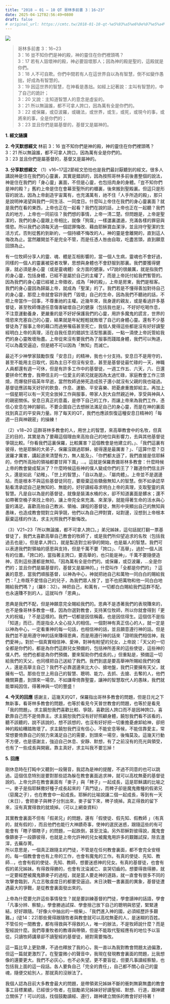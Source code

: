 ```yaml
---
title: "2018 – 01 – 10 QT 哥林多前書 3：16~23"
date: 2025-04-12T02:56:49+0800
draft: false
# original_url: https://cmtc.tw/2018-01-10-qt-%e5%93%a5%e6%9e%97%e5%a4%9a%e5%89%8d%e6%9b%b8-3%ef%bc%9a1623
---
```


![](/images/qt.jpg)
> 哥林多前書 3：16\~23  
> 3：16 豈不知你們是神的殿，神的靈住在你們裡頭嗎？  
> 3：17 若有人毀壞神的殿，神必要毀壞那人；因為神的殿是聖的，這殿就是你們。  
> 3：18 人不可自欺。你們中間若有人在這世界自以為有智慧，倒不如變作愚拙，好成為有智慧的。  
> 3：19 因這世界的智慧，在神看是愚拙。如經上記著說：主叫有智慧的，中了自己的詭計；  
> 3：20 又說：主知道智慧人的意念是虛妄的。  
> 3：21 所以無論誰，都不可拿人誇口，因為萬有全是你們的。  
> 3：22 或保羅，或亞波羅，或磯法，或世界，或生，或死，或現今的事，或將來的事，全是你們的；  
> 3：23 並且你們是屬基督的，基督又是屬神的。

**1. 經文誦讀**

**2.  今天默想經文**
林前 3：16 豈不知你們是神的殿，神的靈住在你們裡頭嗎？  
3：21 所以無論誰，都不可拿人誇口，因為萬有全是你們的。  
3：23 並且你們是屬基督的，基督又是屬神的。

**3. 分享默想經文**
（1）v16\~17這2節經文恐怕也是我們最討厭聽到的經文。很多人講說神是住在我們的心靈裏，其實是錯誤的，因為按照哥林多前後書整個的說法，神是住在我們的「身心靈」裏面，不但是心靈，也包括肉身的身體。「豈不知你們是神的殿？」舊約上帝是住在會幕至聖所的約櫃裏，後來搬到聖殿裏。但這只是形容的說法，因為上帝創造宇宙萬有，也充滿萬有，祂不住「人手所造的殿」，那只是說明神渴望與我們一同生活、一同度日。什麼叫上帝住在我們的身心靈裏面？就是我們在看的東西，上帝也正在一起看？我們在說的話，上帝也正在一起聽？我們去的地方，上帝也一同前往？我們想的事情，上帝一清二楚。但問題是，上帝是聖潔的，我們的身心靈跟上帝相比，就像「狗窩」一樣邋裏邋遢，充滿各樣的罪惡與情慾。所以我們必須每天過一個認罪悔改、藉由耶穌寶血潔淨，並且持守聖潔的生活方式，否則從舊約到新約，一個持續不悔改的人，神的靈是會離開的，直到這人悔改為止。當然離開並不是完全不管，而是任憑人咎由自取，吃盡苦頭，直到願意回頭為止。

有一位牧師分享人的靈、魂、體是互相影響的，當一個人生病，靈魂也不會好過，同樣的一個人的靈裏被惡者攻擊，思想與身體也不會舒服到那裏。我們要獲得健康，就必須是身心靈（或是靈魂體）全方面的健康。v17說的很嚴厲，就是指我們的身心靈，包括身體，已經不是屬於自己的主權了，而是上帝託付給我們暫管的。因為我們的身心靈已經被上帝徵收，成為「神的殿」，上帝是房東，我們是租客。我們的身心靈因為歸屬上帝，就成為「聖潔」的了。我們若是不懂得善加對待自己的身心靈，那麼上帝就會容許我們「毀壞」自己的生命，因為我們不聽祂的話，不把上帝當作一回事，不尊重祂的主權。近幾年來，我身邊的親友，或是看過許多基督徒，甚至牧師傳道任意傷害破壞自己的健康（包括我也是）。不好好吃喝作息，不注意運動養身，更嚴重的是不好好保護我們的心靈，用許多魔鬼的謊言，世界的情慾來充塞自己的心靈，結果就是年紀輕輕就敗壞了自己的身體心靈。還有不少基督徒為了服事上帝的藉口而過勞罹癌甚至死亡，我個人覺得這些都是沒有好好讀聖經明白上帝的真理，活在自我任意的錯誤生活型態裏面，一點一滴使上帝託管給我們的身心靈敗壞殆盡。上帝從來沒有要我們為了服事而踐踏身體，我們可以殉道，可以為義受逼迫，但是絕不可以因為「無知」而滅亡。

最近不少神學家鼓勵恢復「安息日」的精神，我也十分支持。安息日不是用守的，甚至不能用主日取代，因為主日不但沒有安息，甚至是基督徒最忙碌的一天，神職人員都還有週一可休，但是有許多工作中的基督徒，一週工作五、六天，六、日還要拼命忙教會，我帶信主的一位愛主的弟兄就是因為太過忙碌，家庭教會工作三頭燒，而爆發肝癌英年早逝，當然牧師過勞死造成孩子還小就沒有父親的我也碰過。基督徒應該每天好好的飲食、作息、運動、平安喜樂、把憂慮重擔卸給主。再加上一個星期可以有一天完全放掉工作與服事，帶家人到大自然親近神，享受與神與人的親密關係。安息日真正的意義，是停下自己的工作，而讓上帝來為我們工作，憑信心安息在神的腳前。不要企圖自己去想辦法滿足自己的身心靈，而是在神的裏面找到真正的平安與力量。除了每天的QT，我們也應該恢復這種安息日精神的「每週一日與神親密」的操練！

（2）v18\~20 這群哥林多教會的人，用世上的智慧，來高舉教會中的名牧，但真正的目的，其實是為了要藉這個理由來高抬自己的地位與影響力，去與其他基督徒爭競比較。「你看我們這裏保羅，比較厲害？這個教會是他建立的。」、「我們這裏有彼得，他是耶穌的大弟子，保羅沒跟過耶穌，彼得還是最厲害？」、「這算什麼？亞波羅才厲害，講起道來清楚有力，無人能及」、「你們都太遜了，我們直接是信耶穌的，你們所高抬的領袖都要甘拜下風」…。這就是保羅責備哥林多教會：什麼時候上帝的教會變成幫派了？什麼時候這些神的僕人變成你們的王了？難道你們信主許久，還是如此「幼稚」、「世上的智慧」、「自以為是」、「屬肉體」。上帝並不是選邊站，而是根本不與這些基督徒同在，要廢棄這些驕傲無知人的智慧。倒不如承認早點看清承認自己是無知的、無能的，好好讀經尋求明白上帝的真理，支取聖靈的真智慧。凡是自以為是的基督徒，就像是裝滿水桶的水，卻不知道裏面是髒水；還不如帶著空桶子來找上帝的，讓上帝完全來充滿、來潔淨，就能得著生命的活水與心靈的滿足。喜歡高抬自己教派、領袖、課程的基督徒，無形中突顯出自己的無知與愚昧，也造成教會間對立與爭競，他們以為自己押對寶，站對邊，沒想到上帝根本厭棄這樣的作法，求主光照我們不斷悔改。

（3）V21\~23「所以無論誰，都不可拿人誇口。」弟兄姊妹，這句話就打翻一票基督徒了，我們太喜歡高舉自己教會的牧師了，或是我們所仰望追求的名牧（包括我過去也是）。但是拿人誇口，就是製造對立紛爭的開始，也是屬人的智慧。我們可以表達我們對領袖的感恩與支持，但是千萬不要「誇口」、「高舉」，過於一個人該有的位置。「誇口的，當指著主誇口，要高舉的，也只能是神」，千萬不要隨便造神，否則這些還都是無知。「因為萬有全是你們的。或保羅，或亞波羅，…全是你們的；並且你們是屬基督的，基督又是屬神的。」什麼叫作「全都是你們的」？這裏的意思，當我們順服基督，以神為中心，神就把祂自己和萬物一同白白的賜給我們：「上帝既不愛惜自己的兒子，為我們眾人捨了，豈不也把萬物和他一同白白地賜給我們嗎？」（羅8：32）。神把自己，和萬有，一切都白白賜給我們這群不配，也永遠賺不到的人，這就叫作「恩典」。

恩典是我們不配，但是神願意完全賜給我們的。恩典不是憑著我們的表現賺來的，也不是像哥林多教會一樣，因為你選對教會，支持某位牧師，所以你就會得到「更大的祝福」？不是這樣的。我們一切都是因信稱義，也是因信得生。這個信不是指「知道」而已，而是指全人全心投入的相信。一個對神有真正信心的人，就一定是以神為中心，一定看重神的每一句話，也相信神的話，並且願意遵行神的話。但是我們並不是用遵守神的話來賺得恩典，而是用遵行神的話來「證明我們相信神，我們愛神」。對於一個真實相信神、愛神，對神有盼望的兒女，上帝說：「天父的一切全都是你們的，都是為你們這群兒女預備的，包括神所差來的這些使徒，這些神的僕人們，他們也都是為你們預備，要來幫助你們成長的。」但重點是，預備這一切給我們的天父，也同樣把自己送給了我們。我們到底是要高舉神所賜給我們的僕人，還是高舉主自己？我們不必靠選邊來比大小、搶地盤，我們只要擁有天父，就擁有一切。那些在世上用自己的智慧、聰明、能力，去抓、去搶、去奪的人，他們機關算盡，到頭來一場空。不如謙卑倚靠聖靈，讓神的智慧取代人的愚昧，我們就能單純因信，得著神與一切的豐盛！

**4. 今天的回應**
感謝主，這幾天的QT，保羅指出哥林多教會的問題，但是日光之下無新事，看哥林多教會的問題，也等於看見今天普世教會的問題，也等於是看見「我的問題」。求主饒恕我們喜歡比較、爭競，喜歡因人誇口而不是因神誇口，喜歡靠自己而不是倚靠主。求主饒恕我們沒有好好照顧身體，饒恕我們看不該看的，聽不該聽的，說不該說的，想不該想的，也沒有好好把一切重擔憂慮卸給神，卻把神的殿給糟踏敗壞了。求主饒恕我們沒有信心，不能安息等候，不能信靠愛主，常常想要倚靠自己的努力來滿足自己的需要，到頭來一場空，後悔莫及。這幾天行動不方便，也是感謝主，強迫自己休息、安靜、默想，有了之前沒有的亮光與領受，也有了一些成長與開竅。靠主真好，求主叫我不要忘掉！

**5. 回應**
  
剛休息時在打盹中又聽到一段聲音，我認為是神的提醒，不過不同意的也可以跳過。這個信息特別是要對那些認為躲在教會裏面追求神，就可以高枕無憂的基督徒說的。上帝允許在教會裏面有「麥子」與「稗子」一起成長，這是耶穌講的比喻之一。麥子是指耶穌撒好種子成長起來的「真門徒」，而稗子卻是魔鬼撒種的假弟兄（惡魔之子），也在教會中一起成長。耶穌的比喻說讓二個一起成長，等到有一天（末日），會把麥子與稗子分別出來，麥子留下來，稗子燒掉。真正得救的留下來，沒有真實得救的就燒掉。（可以上網查資料）

其實教會裏面不但有「假弟兄」的問題，還有「假使徒、假先知、假教師 」（有真的，就有假的），而且他們也能行大神蹟奇事，使神的選民迷惑，跟隨這些的有可能會有「瞎子領瞎子」的問題，一起跌倒，甚至沈淪。另外耶穌對彼得說，魔鬼會像篩麥子一段篩彼得，也就是上帝允許神的兒女被魔鬼用許多的艱難試探，除去渣滓，去蕪存菁。  
所以意思是，一個真正跟隨主的門徒，不管是在任何教會裏面，都不會完全安穩的。每一個教會會也有上帝的工作，也會有魔鬼的工作。有真的使徒、先知、教師…，也會有假的使徒、先知、教師，想要迷惑神的兒女。有真的基督徒，也會有假的弟兄姊妹。有得救得勝的，也會有沈淪滅亡、哀哭切齒的。想要得救得勝，就一定要經歷被魔鬼篩麥子的過程，就是當人要走神的道路，就一直會有很多不同的攻擊會臨到，凡立志敬虔度日的都要受逼迫。末日決戰一書裏面的異象，基督徒遭遇最大的爭戰，是從教會裏面發出來的。

上帝為什麼要允許這些事情發生？就是要訓練基督的門徒，學會讀神的話語，學會「凡事分辨、察驗」，學會勝過試探、學會捨己放下自己的聰明與慾望，緊緊連結，好好跟隨。「好像火中抽出的一根柴」、「我們進入神的國，必須經歷許多艱難。」(徒14：22)那些覺得跟隨牧者與教會就可以高枕無憂的人，是迷糊的百姓。不管任何一間教會，都有得救與不得救的人，唯一的辦法，不是牧師說什麼？而是聖經說什麼。我們尊重牧者的教導與帶領，但是不能取代聖經應有的地位予以盲從。只讀牧師講章卻不讀聖經的基督徒，絕對需要悔改。

這一篇比早上更勁爆，不過也釋放了我的心，我一直以為我對教會問題太過偏激，但這一篇就更激烈了。在聖靈微小的聲音中，我現在發現教會裏面的問題，比我想像的還要更大。我們不必灰心，也不必失望。更不要盲從，但要凡事讀經察驗，也包括我上面的這一段話。各人要負自己「完全的責任」，自己都不關心自己的靈魂，隨便交給別人，那就真的沒辦法了。

我個人認為目前大多教會最大的問題，是帶領弟兄姊妹不斷的衝刺無窮無盡的教會事工目標業績，已經很少牧者，在鼓勵弟兄姊妹好好讀聖經、默想、行道，跟神建立關係了！可以的話，找個鼓勵讀經、遵行，跟神建立關係的教會好好待著！
